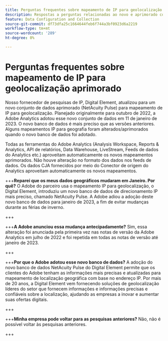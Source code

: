 ```yaml
---
title: Perguntas frequentes sobre mapeamento de IP para geolocalização aprimorado
description: Respostas a perguntas relacionadas ao novo e aprimorado conjunto de dados (NetAcuity Pulse) para mapeamento de IP para geolocalização.
feature: Data Configuration and Collection
source-git-commit: df73dfa25c1664644feb6f744a3bf0923d6a2219
workflow-type: tm+mt
source-wordcount: '289'
ht-degree: 0%

---
```



# Perguntas frequentes sobre mapeamento de IP para geolocalização aprimorado

Nosso fornecedor de pesquisas de IP, Digital Element, atualizou para um novo conjunto de dados aprimorado (NetAcuity Pulse) para mapeamento de IP para geolocalização. Planejado originalmente para outubro de 2022, a Adobe Analytics adotou esse novo conjunto de dados em 11 de janeiro de 2023. O novo banco de dados é mais preciso que as versões anteriores. Alguns mapeamentos IP para geografia foram alterados/aprimorados quando o novo banco de dados foi adotado.

Todas as ferramentas do Adobe Analytics (Analysis Workspace, Reports &amp; Analytics, API de relatórios, Data Warehouse, LiveStream, Feeds de dados do Analytics etc.) aproveitam automaticamente os novos mapeamentos aprimorados. Não houve alteração no formato dos dados nos feeds de dados. Os dados CJA fornecidos por meio do Conector de origem do Analytics aproveitam automaticamente os novos mapeamentos.

+++**Reparei que os meus dados geográficos mudaram em Janeiro.  Por quê?**
O Adobe do parceiro usa o mapeamento IP para geolocalização, o Digital Element, introduziu um novo banco de dados de direcionamento IP mais preciso, chamado NetAcuity Pulse. A Adobe adiou a adoção deste novo banco de dados para janeiro de 2023, a fim de evitar mudanças durante as férias de inverno.

+++

+++**A Adobe anunciou essa mudança antecipadamente?**
Sim, essa alteração foi anunciada pela primeira vez nas notas de versão da Adobe Analytics em julho de 2022 e foi repetida em todas as notas de versão até janeiro de 2023.

+++

+++**Por que o Adobe adotou esse novo banco de dados?**
A adoção do novo banco de dados NetAcuity Pulse do Digital Element permite que os clientes do Adobe tenham as informações mais precisas e atualizadas para mapeamento de localização geográfica com base no endereço IP. Por mais de 20 anos, a Digital Element vem fornecendo soluções de geolocalização líderes do setor que fornecem informações e informações precisas e confiáveis sobre a localização, ajudando as empresas a inovar e aumentar suas ofertas digitais.

+++

+++**Minha empresa pode voltar para as pesquisas anteriores?**
Não, não é possível voltar às pesquisas anteriores.

+++